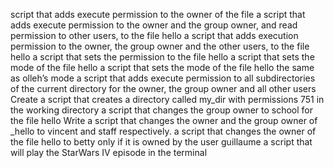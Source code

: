 
script that adds execute permission to the owner of the file
a script that adds execute permission to the owner and the group owner, and read permission to other users, to the file hello
a script that adds execution permission to the owner, the group owner and the other users, to the file hello
a script that sets the permission to the file hello
a script that sets the mode of the file hello
a script that sets the mode of the file hello the same as olleh’s mode
a script that adds execute permission to all subdirectories of the current directory for the owner, the group owner and all other users
Create a script that creates a directory called my_dir with permissions 751 in the working directory
a script that changes the group owner to school for the file hello
Write a script that changes the owner and the group owner of _hello to vincent and staff respectively.
a script that changes the owner of the file hello to betty only if it is owned by the user guillaume
a script that will play the StarWars IV episode in the terminal
